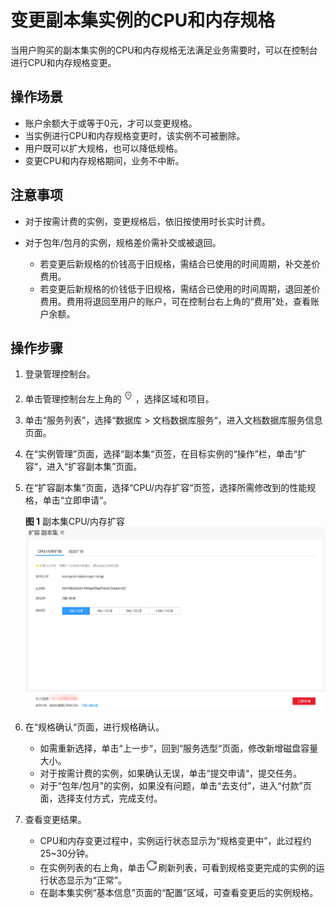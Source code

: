 # 变更副本集实例的CPU和内存规格<a name="zh-cn_topic_0104721795"></a>

当用户购买的副本集实例的CPU和内存规格无法满足业务需要时，可以在控制台进行CPU和内存规格变更。

## 操作场景<a name="section161681272206"></a>

-   账户余额大于或等于0元，才可以变更规格。
-   当实例进行CPU和内存规格变更时，该实例不可被删除。
-   用户既可以扩大规格，也可以降低规格。
-   变更CPU和内存规格期间，业务不中断。

## 注意事项<a name="section1752311674715"></a>

-   对于按需计费的实例，变更规格后，依旧按使用时长实时计费。

-   对于包年/包月的实例，规格差价需补交或被退回。
    -   若变更后新规格的价钱高于旧规格，需结合已使用的时间周期，补交差价费用。
    -   若变更后新规格的价钱低于旧规格，需结合已使用的时间周期，退回差价费用。费用将退回至用户的账户，可在控制台右上角的“费用”处，查看账户余额。


## 操作步骤<a name="section4015983017163"></a>

1.  登录管理控制台。
2.  单击管理控制台左上角的![](figures/region.png)，选择区域和项目。
3.  单击“服务列表”，选择“数据库  \>  文档数据库服务“，进入文档数据库服务信息页面。
4.  在“实例管理”页面，选择“副本集“页签，在目标实例的“操作”栏，单击“扩容“，进入“扩容副本集”页面。
5.  在“扩容副本集”页面，选择“CPU/内存扩容“页签，选择所需修改到的性能规格，单击“立即申请“。

    **图 1**  副本集CPU/内存扩容<a name="fig5171903338"></a>  
    ![](figures/副本集CPU-内存扩容.png "副本集CPU-内存扩容")

6.  在“规格确认“页面，进行规格确认。
    -   如需重新选择，单击“上一步“，回到“服务选型“页面，修改新增磁盘容量大小。
    -   对于按需计费的实例，如果确认无误，单击“提交申请“，提交任务。
    -   对于“包年/包月”的实例，如果没有问题，单击“去支付”，进入“付款”页面，选择支付方式，完成支付。

7.  查看变更结果。
    -   CPU和内存变更过程中，实例运行状态显示为“规格变更中”，此过程约25\~30分钟。
    -   在实例列表的右上角，单击![](figures/refresh.png)刷新列表，可看到规格变更完成的实例的运行状态显示为“正常”。
    -   在副本集实例“基本信息”页面的“配置”区域，可查看变更后的实例规格。


